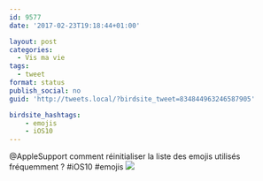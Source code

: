 ```yaml
---
id: 9577
date: '2017-02-23T19:18:44+01:00'

layout: post
categories:
  - Vis ma vie
tags:
  - tweet
format: status
publish_social: no
guid: 'http://tweets.local/?birdsite_tweet=834844963246587905'

birdsite_hashtags:
    - emojis
    - iOS10
---
```


@AppleSupport comment réinitialiser la liste des emojis utilisés fréquemment ? #iOS10 #emojis ![](http://tweets.local/wp-content/uploads/twitter-archive/tweets_media/834844963246587905-C5X3D5KXAAYsR3Q.jpg)